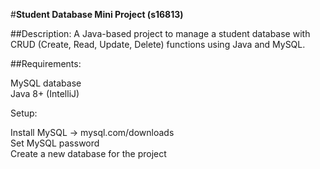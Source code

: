 #**Student Database Mini Project (s16813)**

##Description:
A Java-based project to manage a student database with CRUD (Create, Read, Update, Delete) functions using Java and MySQL.  

##Requirements:  

MySQL database  
Java 8+ (IntelliJ)


Setup:  

Install MySQL → mysql.com/downloads  
Set MySQL password  
Create a new database for the project  
